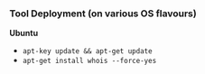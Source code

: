 ### Tool Deployment (on various OS flavours)
**Ubuntu**
- `apt-key update && apt-get update`
- `apt-get install whois --force-yes`
